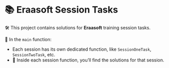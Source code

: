 # 📚 Eraasoft Session Tasks

🛠️ This project contains solutions for **Eraasoft** training session tasks.

🚀 In the `main` function:
- Each session has its own dedicated function, like `SessionOneTask`, `SessionTwoTask`, etc.
- 📂 Inside each session function, you’ll find the solutions for that session.
